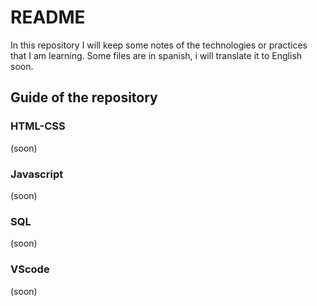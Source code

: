 # README
In this repository I will keep some notes of the technologies or practices that I am learning.
Some files are in spanish, i will translate it to English soon.

## Guide of the repository

### HTML-CSS
(soon)
### Javascript
(soon)
### SQL
(soon)
### VScode
(soon)